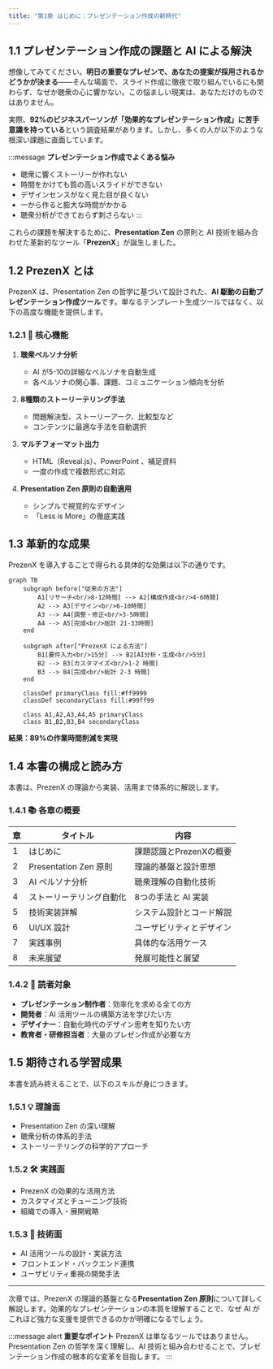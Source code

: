```yaml
---
title: "第1章 はじめに：プレゼンテーション作成の新時代"
---
```


## 1.1 プレゼンテーション作成の課題と AI による解決

想像してみてください。**明日の重要なプレゼンで、あなたの提案が採用されるかどうかが決まる**——そんな場面で、スライド作成に徹夜で取り組んでいるにも関わらず、なぜか聴衆の心に響かない。この悩ましい現実は、あなただけのものではありません。

実際、**92%のビジネスパーソンが「効果的なプレゼンテーション作成」に苦手意識を持っている**という調査結果があります。しかし、多くの人が以下のような根深い課題に直面しています。

:::message
**プレゼンテーション作成でよくある悩み**
- 聴衆に響くストーリーが作れない
- 時間をかけても質の高いスライドができない  
- デザインセンスがなく見た目が良くない
- 一から作ると膨大な時間がかかる
- 聴衆分析ができておらず刺さらない
:::

これらの課題を解決するために、**Presentation Zen** の原則と AI 技術を組み合わせた革新的なツール「**PrezenX**」が誕生しました。

## 1.2 PrezenX とは

PrezenX は、Presentation Zen の哲学に基づいて設計された、**AI 駆動の自動プレゼンテーション作成ツール**です。単なるテンプレート生成ツールではなく、以下の高度な機能を提供します。

### 1.2.1 🎯 核心機能

1. **聴衆ペルソナ分析**
   - AI が5-10の詳細なペルソナを自動生成
   - 各ペルソナの関心事、課題、コミュニケーション傾向を分析

2. **8種類のストーリーテリング手法**
   - 問題解決型、ストーリーアーク、比較型など
   - コンテンツに最適な手法を自動選択

3. **マルチフォーマット出力**
   - HTML（Reveal.js）、PowerPoint 、補足資料
   - 一度の作成で複数形式に対応

4. **Presentation Zen 原則の自動適用**
   - シンプルで視覚的なデザイン
   - 「Less is More」の徹底実践

## 1.3 革新的な成果

PrezenX を導入することで得られる具体的な効果は以下の通りです。

```mermaid
graph TB
    subgraph before["従来の方法"]
        A1[リサーチ<br/>8-12時間] --> A2[構成作成<br/>4-6時間]
        A2 --> A3[デザイン<br/>6-10時間]
        A3 --> A4[調整・修正<br/>3-5時間]
        A4 --> A5[完成<br/>総計 21-33時間]
    end
    
    subgraph after["PrezenX による方法"]
        B1[要件入力<br/>15分] --> B2[AI分析・生成<br/>5分]
        B2 --> B3[カスタマイズ<br/>1-2 時間]
        B3 --> B4[完成<br/>総計 2-3 時間]
    end
    
    classDef primaryClass fill:#ff9999
    classDef secondaryClass fill:#99ff99
    
    class A1,A2,A3,A4,A5 primaryClass
    class B1,B2,B3,B4 secondaryClass
```

**結果：89%の作業時間削減を実現**

## 1.4 本書の構成と読み方

本書は、PrezenX の理論から実装、活用まで体系的に解説します。

### 1.4.1 📚 各章の概要

| 章 | タイトル | 内容 |
|---|---------|-----|
| 1 | はじめに | 課題認識とPrezenXの概要 |
| 2 | Presentation Zen 原則 | 理論的基盤と設計思想 |
| 3 | AI ペルソナ分析 | 聴衆理解の自動化技術 |
| 4 | ストーリーテリング自動化 | 8つの手法と AI 実装 |
| 5 | 技術実装詳解 | システム設計とコード解説 |
| 6 | UI/UX 設計 | ユーザビリティとデザイン |
| 7 | 実践事例 | 具体的な活用ケース |
| 8 | 未来展望 | 発展可能性と展望 |

### 1.4.2 🎯 読者対象

- **プレゼンテーション制作者**：効率化を求める全ての方
- **開発者**：AI 活用ツールの構築方法を学びたい方
- **デザイナー**：自動化時代のデザイン思考を知りたい方
- **教育者・研修担当者**：大量のプレゼン作成が必要な方

## 1.5 期待される学習成果

本書を読み終えることで、以下のスキルが身につきます。

### 1.5.1 💡 理論面
- Presentation Zen の深い理解
- 聴衆分析の体系的手法
- ストーリーテリングの科学的アプローチ

### 1.5.2 🛠️ 実践面
- PrezenX の効果的な活用方法
- カスタマイズとチューニング技術
- 組織での導入・展開戦略

### 1.5.3 🔧 技術面
- AI 活用ツールの設計・実装方法
- フロントエンド・バックエンド連携
- ユーザビリティ重視の開発手法

---

次章では、PrezenX の理論的基盤となる**Presentation Zen 原則**について詳しく解説します。効果的なプレゼンテーションの本質を理解することで、なぜ AI がこれほど強力な支援を提供できるのかが明確になるでしょう。

:::message alert
**重要なポイント**
PrezenX は単なるツールではありません。Presentation Zen の哲学を深く理解し、AI 技術と組み合わせることで、プレゼンテーション作成の根本的な変革を目指します。
:::